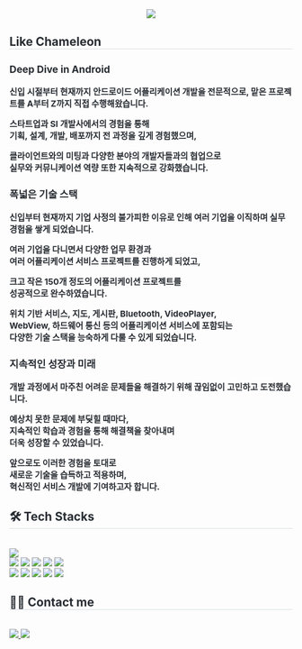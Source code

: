<div align= "center">
    <img src="https://capsule-render.vercel.app/api?type=waving&color=0:0400ff,100:5434f4&height=240&text=Marty's%20repos&animation=&fontColor=ffffff&fontSize=40" />
    </div>
    <div style="text-align: left;"> 
    <h2 style="border-bottom: 1px solid #d8dee4; color: #282d33;"> Like Chameleon </h2>  
    <div style="font-weight: 700; font-size: 15px; text-align: left; color: #282d33;">
  <h3>Deep Dive in Android</h3>
  <p>
신입 시절부터 현재까지  
안드로이드 어플리케이션 개발을 전문적으로,  
맡은 프로젝트를 A부터 Z까지 직접 수행해왔습니다.

스타트업과 SI 개발사에서의 경험을 통해  
기획, 설계, 개발, 배포까지 전 과정을 깊게 경험했으며,

클라이언트와의 미팅과 다양한 분야의 개발자들과의 협업으로  
실무와 커뮤니케이션 역량 또한 지속적으로 강화했습니다.
  </p>

  <h3>폭넓은 기술 스택</h3>
  <p>
신입부터 현재까지  
기업 사정의 불가피한 이유로 인해 여러 기업을 이직하며  
실무 경험을 쌓게 되었습니다.

여러 기업을 다니면서 다양한 업무 환경과  
여러 어플리케이션 서비스 프로젝트를 진행하게 되었고,

크고 작은 150개 정도의 어플리케이션 프로젝트를  
성공적으로 완수하였습니다.

위치 기반 서비스, 지도, 게시판, Bluetooth, VideoPlayer,  
WebView, 하드웨어 통신 등의 어플리케이션 서비스에 포함되는  
다양한 기술 스택을 능숙하게 다룰 수 있게 되었습니다.
  </p>

  <h3>지속적인 성장과 미래</h3>
  <p>
개발 과정에서 마주친 어려운 문제들을  
해결하기 위해 끊임없이 고민하고 도전했습니다.

예상치 못한 문제에 부딪힐 때마다,  
지속적인 학습과 경험을 통해 해결책을 찾아내며  
더욱 성장할 수 있었습니다.

앞으로도 이러한 경험을 토대로  
새로운 기술을 습득하고 적용하며,  
혁신적인 서비스 개발에 기여하고자 합니다.
  </p>
      </div> 
    </div>
    <div style="text-align: left;">
    <h2 style="border-bottom: 1px solid #d8dee4; color: #282d33;"> 🛠️ Tech Stacks </h2> <br> 
    <div style="margin: ; text-align: left;" "text-align: left;"> <img src="https://img.shields.io/badge/Android-3DDC84?style=for-the-badge&logo=Android&logoColor=white">
          <br/><img src="https://img.shields.io/badge/Swift-F05138?style=for-the-badge&logo=Swift&logoColor=white">
          <img src="https://img.shields.io/badge/Discord-5865F2?style=for-the-badge&logo=Discord&logoColor=white">
          <img src="https://img.shields.io/badge/Figma-F24E1E?style=for-the-badge&logo=Figma&logoColor=white">
          <img src="https://img.shields.io/badge/Firebase-FFCA28?style=for-the-badge&logo=Firebase&logoColor=white">
          <img src="https://img.shields.io/badge/Flutter-02569B?style=for-the-badge&logo=Flutter&logoColor=white">
          <br/><img src="https://img.shields.io/badge/Github-181717?style=for-the-badge&logo=Github&logoColor=white">
          <img src="https://img.shields.io/badge/Git-F05032?style=for-the-badge&logo=Git&logoColor=white">
          <img src="https://img.shields.io/badge/IOS-000000?style=for-the-badge&logo=IOS&logoColor=white">
          <img src="https://img.shields.io/badge/Java-007396?style=for-the-badge&logo=Java&logoColor=white">
          <img src="https://img.shields.io/badge/Notion-000000?style=for-the-badge&logo=Notion&logoColor=white">
          </div>
    </div>
    <div style="text-align: left;">
    <h2 style="border-bottom: 1px solid #d8dee4; color: #282d33;"> 🧑‍💻 Contact me </h2> <br> 
    <div style="text-align: left;"> <a href=https://clean-glazer-ad8.notion.site/2ff62f744ff14d2eb7f1d66262cceed9?pvs=74> <img src="https://img.shields.io/badge/Notion-000000?style=for-the-badge&logo=Notion&logoColor=white&link=[https://www.notion.so/2ff62f744ff14d2eb7f1d66262cceed9?source=copy_link](https://clean-glazer-ad8.notion.site/2ff62f744ff14d2eb7f1d66262cceed9?pvs=74)"> </a>
         <a href=mailto:kimbh0905@gmail.com> <img src="https://img.shields.io/badge/Gmail-EA4335?style=for-the-badge&logo=Gmail&logoColor=white&link=mailto:kimbh0905@gmail.com"> </a>
          </div>  <br> 
    </div>
    
